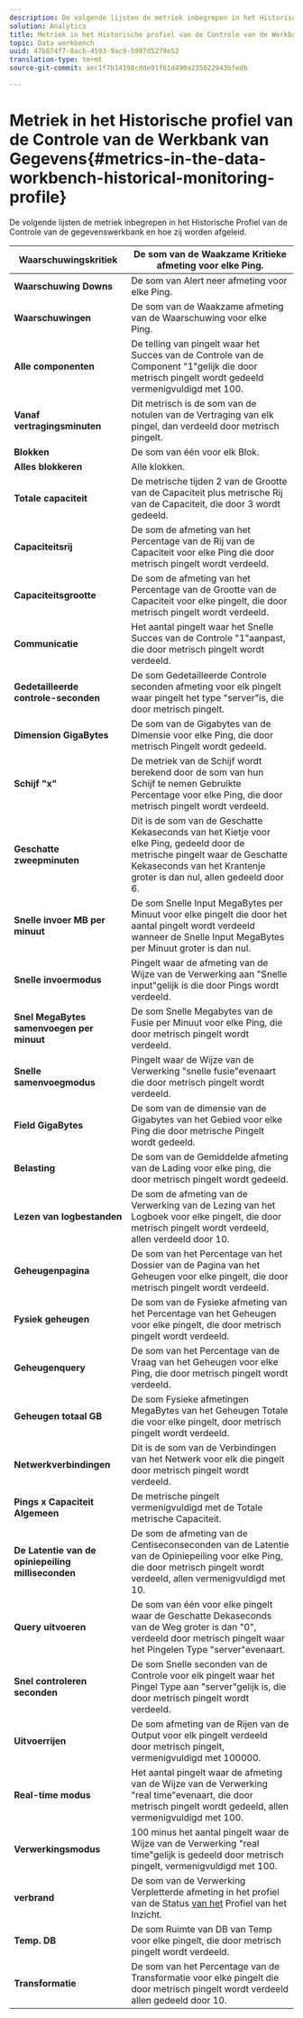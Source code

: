 ```yaml
---
description: De volgende lijsten de metriek inbegrepen in het Historische Profiel van de Controle van de gegevenswerkbank en hoe zij worden afgeleid.
solution: Analytics
title: Metriek in het Historische profiel van de Controle van de Werkbank van Gegevens
topic: Data workbench
uuid: 47b874f7-8acb-4593-9ac9-5997d5279e52
translation-type: tm+mt
source-git-commit: aec1f7b14198cdde91f61d490a235022943bfedb

---
```



# Metriek in het Historische profiel van de Controle van de Werkbank van Gegevens{#metrics-in-the-data-workbench-historical-monitoring-profile}

De volgende lijsten de metriek inbegrepen in het Historische Profiel van de Controle van de gegevenswerkbank en hoe zij worden afgeleid.

| **Waarschuwingskritiek** | De som van de Waakzame Kritieke afmeting voor elke Ping. |
|---|---|
| **Waarschuwing Downs** | De som van Alert neer afmeting voor elke Ping. |
| **Waarschuwingen** | De som van de Waakzame afmeting van de Waarschuwing voor elke Ping. |
| **Alle componenten** | De telling van pingelt waar het Succes van de Controle van de Component &quot;1&quot;gelijk die door metrisch pingelt wordt gedeeld vermenigvuldigd met 100. |
| **Vanaf vertragingsminuten** | Dit metrisch is de som van de notulen van de Vertraging van elk pingel, dan verdeeld door metrisch pingelt. |
| **Blokken** | De som van één voor elk Blok. |
| **Alles blokkeren** | Alle klokken. |
| **Totale capaciteit** | De metrische tijden 2 van de Grootte van de Capaciteit plus metrische Rij van de Capaciteit, die door 3 wordt gedeeld. |
| **Capaciteitsrij** | De som de afmeting van het Percentage van de Rij van de Capaciteit voor elke Ping die door metrisch pingelt wordt verdeeld. |
| **Capaciteitsgrootte** | De som de afmeting van het Percentage van de Grootte van de Capaciteit voor elke pingelt, die door metrisch pingelt wordt verdeeld. |
| **Communicatie** | Het aantal pingelt waar het Snelle Succes van de Controle &quot;1&quot;aanpast, die door metrisch pingelt wordt verdeeld. |
| **Gedetailleerde controle-seconden** | De som Gedetailleerde Controle seconden afmeting voor elk pingelt waar pingelt het type &quot;server&quot;is, die door metrisch pingelt. |
| **Dimension GigaBytes** | De som van de Gigabytes van de Dimensie voor elke Ping, die door metrisch Pingelt wordt gedeeld. |
| **Schijf &quot;x&quot;** | De metriek van de Schijf wordt berekend door de som van hun Schijf te nemen Gebruikte Percentage voor elke Ping, die door metrisch pingelt wordt verdeeld. |
| **Geschatte zweepminuten** | Dit is de som van de Geschatte Kekaseconds van het Kietje voor elke Ping, gedeeld door de metrische pingelt waar de Geschatte Kekaseconds van het Krantenje groter is dan nul, allen gedeeld door 6. |
| **Snelle invoer MB per minuut** | De som Snelle Input MegaBytes per Minuut voor elke pingelt die door het aantal pingelt wordt verdeeld wanneer de Snelle Input MegaBytes per Minuut groter is dan nul. |
| **Snelle invoermodus** | Pingelt waar de afmeting van de Wijze van de Verwerking aan &quot;Snelle input&quot;gelijk is die door Pings wordt verdeeld. |
| **Snel MegaBytes samenvoegen per minuut** | De som Snelle Megabytes van de Fusie per Minuut voor elke Ping, die door metrisch pingelt wordt verdeeld. |
| **Snelle samenvoegmodus** | Pingelt waar de Wijze van de Verwerking &quot;snelle fusie&quot;evenaart die door metrisch pingelt wordt verdeeld. |
| **Field GigaBytes** | De som van de dimensie van de Gigabytes van het Gebied voor elke Ping die door metrische Pingelt wordt gedeeld. |
| **Belasting** | De som van de Gemiddelde afmeting van de Lading voor elke ping, die door metrisch pingelt wordt gedeeld. |
| **Lezen van logbestanden** | De som de afmeting van de Verwerking van de Lezing van het Logboek voor elke pingelt, die door metrisch pingelt wordt verdeeld, allen verdeeld door 10. |
| **Geheugenpagina** | De som van het Percentage van het Dossier van de Pagina van het Geheugen voor elke pingelt, die door metrisch pingelt wordt verdeeld. |
| **Fysiek geheugen** | De som van de Fysieke afmeting van het Percentage van het Geheugen voor elke pingelt, die door metrisch pingelt wordt verdeeld. |
| **Geheugenquery** | De som van het Percentage van de Vraag van het Geheugen voor elke Ping, die door metrisch pingelt wordt verdeeld. |
| **Geheugen totaal GB** | De som Fysieke afmetingen MegaBytes van het Geheugen Totale die voor elke pingelt, door metrisch pingelt wordt verdeeld. |
| **Netwerkverbindingen** | Dit is de som van de Verbindingen van het Netwerk voor elk die pingelt door metrisch pingelt wordt verdeeld. |
| **Pings x Capaciteit Algemeen** | De metrische pingelt vermenigvuldigd met de Totale metrische Capaciteit. |
| **De Latentie van de opiniepeiling milliseconden** | De som de afmeting van de Centiseconseconden van de Latentie van de Opiniepeiling voor elke Ping, die door metrisch pingelt wordt verdeeld, allen vermenigvuldigd met 10. |
| **Query uitvoeren** | De som van één voor elke pingelt waar de Geschatte Dekaseconds van de Weg groter is dan &quot;0&quot;, verdeeld door metrisch pingelt waar het Pingelen Type &quot;server&quot;evenaart. |
| **Snel controleren seconden** | De som Snelle seconden van de Controle voor elk pingelt waar het Pingel Type aan &quot;server&quot;gelijk is, die door metrisch pingelt wordt verdeeld. |
| **Uitvoerrijen** | De som afmeting van de Rijen van de Output voor elk pingelt verdeeld door metrisch pingelt, vermenigvuldigd met 100000. |
| **Real-time modus** | Het aantal pingelt waar de afmeting van de Wijze van de Verwerking &quot;real time&quot;evenaart, die door metrisch pingelt wordt gedeeld, allen vermenigvuldigd met 100. |
| **Verwerkingsmodus** | 100 minus het aantal pingelt waar de Wijze van de Verwerking &quot;real time&quot;gelijk is gedeeld door metrisch pingelt, vermenigvuldigd met 100. |
| **verbrand** | De som van de Verwerking Verpletterde afmeting in het profiel van de Status [van het](../../../home/monitoring-installation/monitoring-appendix/monitoring-profile-status.md#concept-d4cd7da41c8a42bab4aea25418264e64) Profiel van het Inzicht. |
| **Temp. DB** | De som Ruimte van DB van Temp voor elke pingelt, die door metrisch pingelt wordt verdeeld. |
| **Transformatie** | De som van het Percentage van de Transformatie voor elke pingelt die door metrisch pingelt wordt verdeeld allen gedeeld door 10. |

